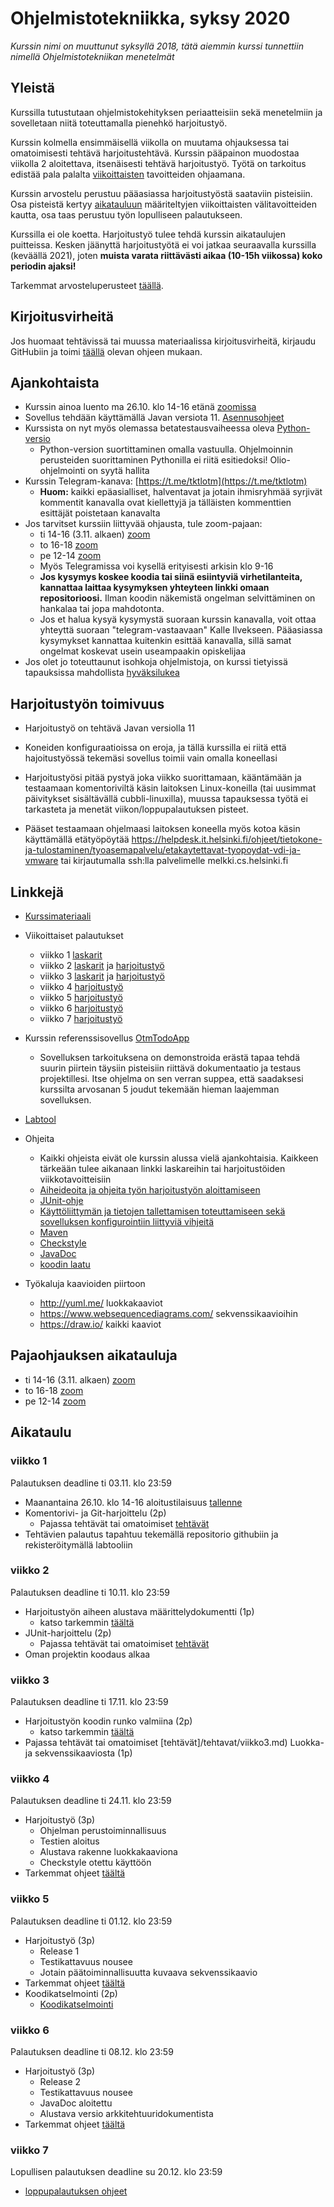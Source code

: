 # Ohjelmistotekniikka, syksy 2020

_Kurssin nimi on muuttunut syksyllä 2018, tätä aiemmin kurssi tunnettiin nimellä Ohjelmistotekniikan menetelmät_

## Yleistä

Kurssilla tutustutaan ohjelmistokehityksen periaatteisiin sekä menetelmiin ja sovelletaan niitä toteuttamalla pienehkö harjoitustyö.

Kurssin kolmella ensimmäisellä viikolla on muutama ohjauksessa tai omatoimisesti tehtävä harjoitustehtävä. Kurssin pääpainon muodostaa viikolla 2 aloitettava, itsenäisesti tehtävä harjoitustyö. Työtä on tarkoitus edistää pala palalta [viikoittaisten](https://github.com/ohjelmistotekniikka-hy/syksy-2020#aikataulu) tavoitteiden ohjaamana.

Kurssin arvostelu perustuu pääasiassa harjoitustyöstä saataviin pisteisiin. Osa pisteistä kertyy [aikatauluun](https://github.com/ohjelmistotekniikka-hy/syksy-2020#aikataulu) määriteltyjen viikoittaisten välitavoitteiden kautta, osa taas perustuu työn lopulliseen palautukseen.

Kurssilla ei ole koetta. Harjoitustyö tulee tehdä kurssin aikataulujen puitteissa. Kesken jäänyttä harjoitustyötä ei voi jatkaa seuraavalla kurssilla (keväällä 2021), joten **muista varata riittävästi aikaa (10-15h viikossa) koko periodin ajaksi!**

Tarkemmat arvosteluperusteet [täällä](https://github.com/ohjelmistotekniikka-hy/syksy-2020/blob/main/web/arvosteluperusteet.md).

## Kirjoitusvirheitä

Jos huomaat tehtävissä tai muussa materiaalissa kirjoitusvirheitä, kirjaudu GitHubiin ja toimi [täällä](https://github.com/ohjelmistotekniikka-hy/syksy-2020/blob/main/web/typokorjaukset.md) olevan ohjeen mukaan.

## Ajankohtaista

- Kurssin ainoa luento ma 26.10. klo 14-16 etänä [zoomissa](https://helsinki.zoom.us/j/67187303909)
- Sovellus tehdään käyttämällä Javan versiota 11. [Asennusohjeet](https://www.mooc.fi/fi/installation/netbeans)
- Kurssista on nyt myös olemassa betatestausvaiheessa oleva [Python-versio](https://github.com/ohjelmistotekniikka-hy/python-syksy-2020/blob/master/README.md)
  - Python-version suortittaminen omalla vastuulla. Ohjelmoinnin perusteiden suorittaminen Pythonilla ei riitä esitiedoksi! Olio-ohjelmointi on syytä hallita
- Kurssin Telegram-kanava: [https://t.me/tktlotm](https://t.me/tktlotm)
  - **Huom:** kaikki epäasialliset, halventavat ja jotain ihmisryhmää syrjivät kommentit kanavalla ovat kiellettyjä ja tälläisten kommenttien esittäjät poistetaan kanavalta
- Jos tarvitset kurssiin liittyvää ohjausta, tule zoom-pajaan:
    - ti 14-16 (3.11. alkaen) [zoom](https://helsinki.zoom.us/j/6804771662)
    - to 16-18 [zoom](https://helsinki.zoom.us/j/65601404745)
    - pe 12-14 [zoom](https://helsinki.zoom.us/j/66469543131?pwd=VGNGZ21KMXNyZ0FlKzErMW5OaS90Zz09)
  - Myös Telegramissa voi kysellä erityisesti arkisin klo 9-16
  - **Jos kysymys koskee koodia tai siinä esiintyviä virhetilanteita, kannattaa laittaa kysymyksen yhteyteen linkki omaan repositorioosi.** Ilman koodin näkemistä ongelman selvittäminen on hankalaa tai jopa mahdotonta.
  - Jos et halua kysyä kysymystä suoraan kurssin kanavalla, voit ottaa yhteyttä suoraan "telegram-vastaavaan" Kalle Ilvekseen. Pääasiassa kysymykset kannattaa kuitenkin esittää kanavalla, sillä samat ongelmat koskevat usein useampaakin opiskelijaa
- Jos olet jo toteuttaunut isohkoja ohjelmistoja, on kurssi tietyissä tapauksissa mahdollista [hyväksilukea](https://github.com/ohjelmistotekniikka-hy/syksy-2020/blob/main/web/hyvaksiluku.md)

## Harjoitustyön toimivuus

- Harjoitustyö on tehtävä Javan versiolla 11

- Koneiden konfiguraatioissa on eroja, ja tällä kurssilla ei riitä että hajoitustyössä tekemäsi sovellus toimii vain omalla koneellasi

- Harjoitustyösi pitää pystyä joka viikko suorittamaan, kääntämään ja testaamaan komentoriviltä käsin laitoksen Linux-koneilla (tai uusimmat päivitykset sisältävällä cubbli-linuxilla), muussa tapauksessa työtä ei tarkasteta ja menetät viikon/loppupalautuksen pisteet.

- Pääset testaamaan ohjelmaasi laitoksen koneella myös kotoa käsin käyttämällä etätyöpöytää https://helpdesk.it.helsinki.fi/ohjeet/tietokone-ja-tulostaminen/tyoasemapalvelu/etakaytettavat-tyopoydat-vdi-ja-vmware tai kirjautumalla ssh:lla palvelimelle melkki.cs.helsinki.fi

## Linkkejä

- [Kurssimateriaali](https://github.com/ohjelmistotekniikka-hy/syksy-2020/blob/main/web/materiaali.md)
- Viikoittaiset palautukset

  - viikko 1 [laskarit](https://github.com/ohjelmistotekniikka-hy/syksy-2020/blob/main/tehtavat/viikko1.md)
  - viikko 2 [laskarit](https://github.com/ohjelmistotekniikka-hy/syksy-2020/blob/main/tehtavat/viikko2.md) ja [harjoitustyö](https://github.com/ohjelmistotekniikka-hy/syksy-2020/blob/main/tehtavat/harjoitustyo_viikko2.md)
  - viikko 3 [laskarit](https://github.com/ohjelmistotekniikka-hy/syksy-2020/blob/main/tehtavat/viikko3.md) ja [harjoitustyö](https://github.com/ohjelmistotekniikka-hy/syksy-2020/blob/main/tehtavat/harjoitustyo_viikko3.md)
  - viikko 4 [harjoitustyö](https://github.com/ohjelmistotekniikka-hy/syksy-2020/blob/main/tehtavat/harjoitustyo_viikko4.md)
  - viikko 5 [harjoitustyö](https://github.com/ohjelmistotekniikka-hy/syksy-2020/blob/main/tehtavat/harjoitustyo_viikko5.md)
  - viikko 6 [harjoitustyö](https://github.com/ohjelmistotekniikka-hy/syksy-2020/blob/main/tehtavat/harjoitustyo_viikko6.md)
  - viikko 7 [harjoitustyö](https://github.com/ohjelmistotekniikka-hy/syksy-2020/blob/main/tehtavat/harjoitustyo_viikko7.md)

- Kurssin referenssisovellus [OtmTodoApp](https://github.com/mluukkai/OtmTodoApp)
  - Sovelluksen tarkoituksena on demonstroida erästä tapaa tehdä suurin piirtein täysiin pisteisiin riittävä dokumentaatio ja testaus projektillesi. Itse ohjelma on sen verran suppea, että saadaksesi kurssilta arvosanan 5 joudut tekemään hieman laajemman sovelluksen.
- [Labtool](https://study.cs.helsinki.fi/labtool/courses/)
- Ohjeita
  - Kaikki ohjeista eivät ole kurssin alussa vielä ajankohtaisia. Kaikkeen tärkeään tulee aikanaan linkki laskareihin tai harjoitustöiden viikkotavoitteisiin
  - [Aiheideoita ja ohjeita työn harjoitustyön aloittamiseen](https://github.com/ohjelmistotekniikka-hy/syksy-2020/blob/main/web/tyon_aloitus.md)
  - [JUnit-ohje](https://github.com/ohjelmistotekniikka-hy/syksy-2020/blob/main/web/junit.md)
  - [Käyttöliittymän ja tietojen tallettamisen toteuttamiseen sekä sovelluksen konfigurointiin liittyviä vihjeitä](https://github.com/ohjelmistotekniikka-hy/syksy-2020/blob/main/web/java.md)
  - [Maven](https://github.com/ohjelmistotekniikka-hy/syksy-2020/blob/main/web/maven.md)
  - [Checkstyle](https://github.com/ohjelmistotekniikka-hy/syksy-2020/blob/main/web/checkstyle.md)
  - [JavaDoc](https://github.com/ohjelmistotekniikka-hy/syksy-2020/blob/main/web/javadoc.md)
  - [koodin laatu](https://github.com/ohjelmistotekniikka-hy/syksy-2020/blob/main/web/koodin_laatuvaatimukset.md)
- Työkaluja kaavioiden piirtoon
  - <http://yuml.me/> luokkakaaviot
  - <https://www.websequencediagrams.com/> sekvenssikaavioihin
  - <https://draw.io/> kaikki kaaviot

## Pajaohjauksen aikatauluja

- ti 14-16 (3.11. alkaen) [zoom]()
- to 16-18 [zoom](https://helsinki.zoom.us/j/65601404745)
- pe 12-14 [zoom](https://helsinki.zoom.us/j/66469543131?pwd=VGNGZ21KMXNyZ0FlKzErMW5OaS90Zz09)

## Aikataulu

### viikko 1

Palautuksen deadline ti 03.11. klo 23:59

- Maanantaina 26.10. klo 14-16 aloitustilaisuus [tallenne](https://youtu.be/JaM4hbns2P8)
- Komentorivi- ja Git-harjoittelu (2p)
  - Pajassa tehtävät tai omatoimiset [tehtävät](/tehtavat/viikko1.md)
- Tehtävien palautus tapahtuu tekemällä repositorio githubiin ja rekisteröitymällä labtooliin

### viikko 2

Palautuksen deadline ti 10.11. klo 23:59

- Harjoitustyön aiheen alustava määrittelydokumentti (1p)
  - katso tarkemmin [täältä](/tehtavat/harjoitustyo_viikko2.md)
- JUnit-harjoittelu (2p)
  - Pajassa tehtävät tai omatoimiset [tehtävät](/tehtavat/viikko2.md)
- Oman projektin koodaus alkaa

### viikko 3

Palautuksen deadline ti 17.11. klo 23:59

- Harjoitustyön koodin runko valmiina (2p)
  - katso tarkemmin [täältä](/tehtavat/harjoitustyo_viikko3.md)
- Pajassa tehtävät tai omatoimiset [tehtävät]/tehtavat/viikko3.md) Luokka- ja sekvenssikaaviosta (1p)

### viikko 4

Palautuksen deadline ti 24.11. klo 23:59

- Harjoitustyö (3p)
  - Ohjelman perustoiminnallisuus
  - Testien aloitus
  - Alustava rakenne luokkakaaviona
  - Checkstyle otettu käyttöön
- Tarkemmat ohjeet [täältä](/tehtavat/harjoitustyo_viikko4.md)

### viikko 5

Palautuksen deadline ti 01.12. klo 23:59

- Harjoitustyö (3p)
  - Release 1
  - Testikattavuus nousee
  - Jotain päätoiminnallisuutta kuvaava sekvenssikaavio
- Tarkemmat ohjeet [täältä](/tehtavat/harjoitustyo_viikko5.md)
- Koodikatselmointi (2p)
  - [Koodikatselmointi](/web/koodikatselmointi.md)

### viikko 6

Palautuksen deadline ti 08.12. klo 23:59

- Harjoitustyö (3p)
  - Release 2
  - Testikattavuus nousee
  - JavaDoc aloitettu
  - Alustava versio arkkitehtuuridokumentista
- Tarkemmat ohjeet [täältä](/tehtavat/harjoitustyo_viikko6.md)

### viikko 7

Lopullisen palautuksen deadline su 20.12. klo 23:59

- [loppupalautuksen ohjeet](/tehtavat/harjoitustyo_viikko7.md)
